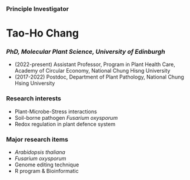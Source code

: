 ### Principle Investigator ###
# Tao-Ho Chang #
### *PhD, Molecular Plant Science, University of Edinburgh* ###
- (2022-present) Assistant Professor, Program in Plant Health Care, Academy of Circular Economy, National Chung Hisng University
- (2017-2022) Postdoc, Department of Plant Pathology, National Chung Hsing University
### **Research interests** ###
- Plant-Microbe-Stress interactions
- Soil-borne pathogen *Fusarium oxysporum*
- Redox regulation in plant defence system
### **Major research items** ###
- *Arabidopsis thaliana*
- *Fusarium oxysporum*
- Genome editing technique
- R program & Bioinformatic
